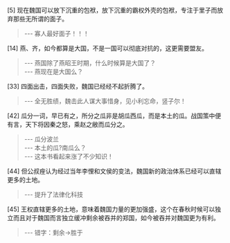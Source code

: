 
[5] 现在魏国可以放下沉重的包袱，放下沉重的霸权外壳的包袱，专注于里子而放弃那些无所谓的面子。
>--- 寡人最好面子！！！<br>

[14] 燕、齐，如今都算是大国，不是一国可以彻底对抗的，这更需要盟友。
>--- 燕国除了燕昭王时期，什么时候算是大国了？<br>
>--- 燕现在是大国么？<br>

[33] 四面出击，四面失败，魏国已经经不起折腾了。
>--- 全无胜绩，魏击此人谋大事惜身，见小利忘命，竖子尔！<br>

[42] 瓜分一词，早已有之，所分之瓜非是胡瓜西瓜，而是本土的瓜。战国策中便有言，天下将因秦之怒，乘赵之敝而瓜分之。
>--- 瓜分波兰<br>
>--- 本土的瓜?南瓜么？<br>
>--- 这本书看起来涨了不少知识！<br>

[44] 但公叔痤认为经过当年李悝和文侯的变法，魏国新的政治体系已经可以直辖更多的土地。
>--- 提升了法律化科技<br>

[45] 王权直辖更多的土地，意味着魏国力量的更加强盛，这个在春秋时候可以独立而且对于魏国而言独立缓冲剩余被吞并的郑国，如今被吞并对魏国更为有利。
>--- 错字：剩余→胜于<br>
